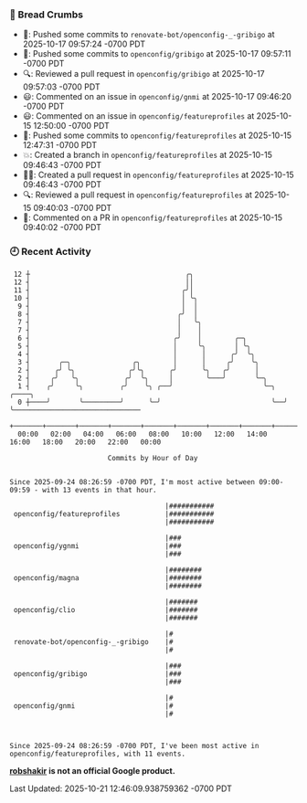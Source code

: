 ### 🍞 Bread Crumbs

 * 🚢: Pushed some commits to `renovate-bot/openconfig-_-gribigo` at 2025-10-17 09:57:24 -0700 PDT
 * 🚢: Pushed some commits to `openconfig/gribigo` at 2025-10-17 09:57:11 -0700 PDT
 * 🔍: Reviewed a pull request in  `openconfig/gribigo` at 2025-10-17 09:57:03 -0700 PDT
 * 😃: Commented on an issue in `openconfig/gnmi` at 2025-10-17 09:46:20 -0700 PDT
 * 😃: Commented on an issue in `openconfig/featureprofiles` at 2025-10-15 12:50:00 -0700 PDT
 * 🚢: Pushed some commits to `openconfig/featureprofiles` at 2025-10-15 12:47:31 -0700 PDT
 * 💥: Created a branch in `openconfig/featureprofiles` at 2025-10-15 09:46:43 -0700 PDT
 * ✍🏼: Created a pull request in `openconfig/featureprofiles` at 2025-10-15 09:46:43 -0700 PDT
 * 🔍: Reviewed a pull request in  `openconfig/featureprofiles` at 2025-10-15 09:40:03 -0700 PDT
 * 💬: Commented on a PR in  `openconfig/featureprofiles` at 2025-10-15 09:40:02 -0700 PDT

### 🕘 Recent Activity
```
 12 ┼                                      ╭╮
 12 ┤                                      ││
 11 ┤                                     ╭╯│
 10 ┤                                     │ ╰╮
  9 ┤                                     │  │
  8 ┤                                    ╭╯  │
  7 ┤                                    │   ╰╮
  7 ┤                                    │    │
  6 ┤                                   ╭╯    │        ╭─╮
  5 ┤                                   │     ╰╮       │ ╰╮
  4 ┤                                   │      │      ╭╯  ╰╮
  3 ┤       ╭─╮               ╭╮        │      │     ╭╯    ╰╮
  2 ┤      ╭╯ ╰╮             ╭╯╰╮      ╭╯      ╰╮   ╭╯      │
  2 ┤     ╭╯   ╰╮           ╭╯  ╰╮     │        ╰───╯       ╰─╮
  1 ┤    ╭╯     ╰╮         ╭╯    ╰╮ ╭──╯                      ╰─╮  ╭────╮
  0 ┼────╯       ╰─────────╯      ╰─╯                           ╰──╯    ╰───────────────────────────────
    +───────+───────+───────+───────+───────+───────+───────+───────+───────+───────+───────+───────+────
  00:00   02:00   04:00   06:00   08:00   10:00   12:00   14:00   16:00   18:00   20:00   22:00   00:00   

						Commits by Hour of Day


Since 2025-09-24 08:26:59 -0700 PDT, I'm most active between 09:00-09:59 - with 13 events in that hour.

```



```
                                      |###########
 openconfig/featureprofiles           |###########
                                      |###########

                                      |###
 openconfig/ygnmi                     |###
                                      |###

                                      |########
 openconfig/magna                     |########
                                      |########

                                      |#######
 openconfig/clio                      |#######
                                      |#######

                                      |#
 renovate-bot/openconfig-_-gribigo    |#
                                      |#

                                      |###
 openconfig/gribigo                   |###
                                      |###

                                      |#
 openconfig/gnmi                      |#
                                      |#



Since 2025-09-24 08:26:59 -0700 PDT, I've been most active in openconfig/featureprofiles, with 11 events.

```
**[robshakir](mailto:robjs@google.com) is not an official Google product.**  


Last Updated: 2025-10-21 12:46:09.938759362 -0700 PDT
